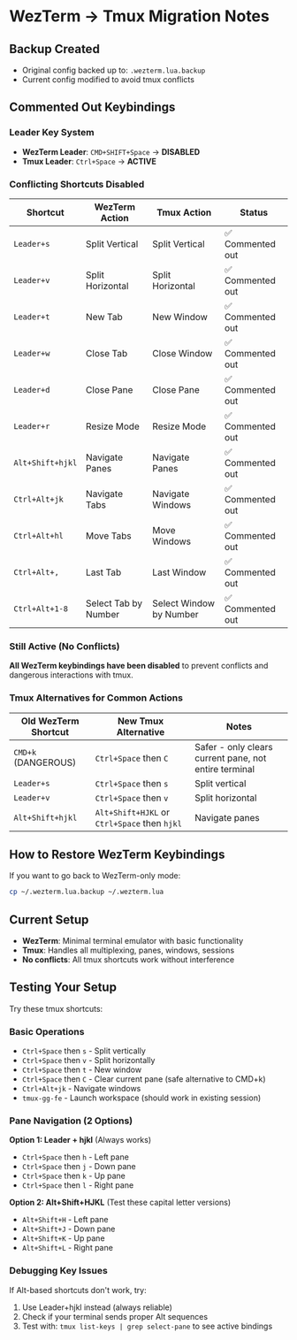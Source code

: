 # WezTerm → Tmux Migration Notes

## Backup Created
- Original config backed up to: `.wezterm.lua.backup`
- Current config modified to avoid tmux conflicts

## Commented Out Keybindings

### Leader Key System
- **WezTerm Leader**: `CMD+SHIFT+Space` → **DISABLED** 
- **Tmux Leader**: `Ctrl+Space` → **ACTIVE**

### Conflicting Shortcuts Disabled

| Shortcut | WezTerm Action | Tmux Action | Status |
|----------|---------------|-------------|--------|
| `Leader+s` | Split Vertical | Split Vertical | ✅ Commented out |
| `Leader+v` | Split Horizontal | Split Horizontal | ✅ Commented out |
| `Leader+t` | New Tab | New Window | ✅ Commented out |
| `Leader+w` | Close Tab | Close Window | ✅ Commented out |
| `Leader+d` | Close Pane | Close Pane | ✅ Commented out |
| `Leader+r` | Resize Mode | Resize Mode | ✅ Commented out |
| `Alt+Shift+hjkl` | Navigate Panes | Navigate Panes | ✅ Commented out |
| `Ctrl+Alt+jk` | Navigate Tabs | Navigate Windows | ✅ Commented out |
| `Ctrl+Alt+hl` | Move Tabs | Move Windows | ✅ Commented out |
| `Ctrl+Alt+,` | Last Tab | Last Window | ✅ Commented out |
| `Ctrl+Alt+1-8` | Select Tab by Number | Select Window by Number | ✅ Commented out |

### Still Active (No Conflicts)

**All WezTerm keybindings have been disabled** to prevent conflicts and dangerous interactions with tmux.

### Tmux Alternatives for Common Actions

| Old WezTerm Shortcut | New Tmux Alternative | Notes |
|---------------------|---------------------|--------|
| `CMD+k` (DANGEROUS) | `Ctrl+Space` then `C` | Safer - only clears current pane, not entire terminal |
| `Leader+s` | `Ctrl+Space` then `s` | Split vertical |
| `Leader+v` | `Ctrl+Space` then `v` | Split horizontal |
| `Alt+Shift+hjkl` | `Alt+Shift+HJKL` or `Ctrl+Space` then `hjkl` | Navigate panes |

## How to Restore WezTerm Keybindings

If you want to go back to WezTerm-only mode:
```bash
cp ~/.wezterm.lua.backup ~/.wezterm.lua
```

## Current Setup

- **WezTerm**: Minimal terminal emulator with basic functionality
- **Tmux**: Handles all multiplexing, panes, windows, sessions
- **No conflicts**: All tmux shortcuts work without interference

## Testing Your Setup

Try these tmux shortcuts:

### Basic Operations
- `Ctrl+Space` then `s` - Split vertically
- `Ctrl+Space` then `v` - Split horizontally  
- `Ctrl+Space` then `t` - New window
- `Ctrl+Space` then `C` - Clear current pane (safe alternative to CMD+k)
- `Ctrl+Alt+jk` - Navigate windows
- `tmux-gg-fe` - Launch workspace (should work in existing session)

### Pane Navigation (2 Options)
**Option 1: Leader + hjkl** (Always works)
- `Ctrl+Space` then `h` - Left pane
- `Ctrl+Space` then `j` - Down pane
- `Ctrl+Space` then `k` - Up pane  
- `Ctrl+Space` then `l` - Right pane

**Option 2: Alt+Shift+HJKL** (Test these capital letter versions)
- `Alt+Shift+H` - Left pane
- `Alt+Shift+J` - Down pane
- `Alt+Shift+K` - Up pane
- `Alt+Shift+L` - Right pane

### Debugging Key Issues
If Alt-based shortcuts don't work, try:
1. Use Leader+hjkl instead (always reliable)
2. Check if your terminal sends proper Alt sequences
3. Test with: `tmux list-keys | grep select-pane` to see active bindings